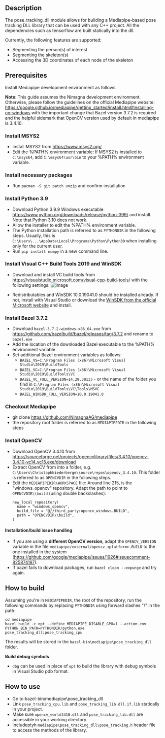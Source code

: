 ## Description
The pose_tracking_dll module allows for building a Mediapipe-based pose tracking DLL library that can be used with any C++ project. All the dependencies such as tensorflow are built statically into the dll. 

Currently, the following features are supported:
- Segmenting the person(s) of interest
- Segmenting the skeleton(s)
- Accessing the 3D coordinates of each node of the skeleton

## Prerequisites

Install Mediapipe development environment as follows. 

**Note**: This guide assumes the Nimagna development environment. Otherwise, please follow the guidelines on the official Mediapipe website: https://google.github.io/mediapipe/getting_started/install.html#installing-on-windows with the important change that Bazel version 3.7.2 is required and the helpful sidemark that OpenCV version used by default in mediapipe is 3.4.10.

### Install MSYS2

- Install MSYS2 from https://www.msys2.org/ 
- Edit the %PATH% environment variable: If MSYS2 is installed to `C:\msys64`, add `C:\msys64\usr\bin` to your %PATH% environment variable.

### Install necessary packages

- Run `pacman -S git patch unzip` and confirm installation

### Install Python 3.9

- Download Python 3.9.9 Windows executable https://www.python.org/downloads/release/python-399/ and install. Note that Python 3.10 does not work.
- Allow the installer to edit the %PATH% environment variable.
- The Python installation path is referred to as `PYTHONDIR` in the following steps. Usually, this is `C:\Users\...\AppData\Local\Programs\Python\Python39` when installing only for the current user.
- Run `pip install numpy` in a new command line.

### Install Visual C++ Build Tools 2019 and WinSDK

- Download and install VC build tools from https://visualstudio.microsoft.com/visual-cpp-build-tools/ with the following settings:
  ![image](https://user-images.githubusercontent.com/83065859/148920359-fc5830c2-3eb1-47d4-ba33-8b1ba783b728.png)

- Redistributables and WinSDK 10.0.19041.0 should be installed already. If not, install with Visual Studio or download the [WinSDK from the official Microsoft website](https://developer.microsoft.com/en-us/windows/downloads/sdk-archive/) and install.

### Install Bazel 3.7.2

- Download `bazel-3.7.2-windows-x86_64.exe` from https://github.com/bazelbuild/bazel/releases/tag/3.7.2 and rename to `bazel.exe`
- Add the location of the downloaded Bazel executable to the %PATH% environment variable. 
- Set additional Bazel environment variables as follows:
  - `BAZEL_VS=C:\Program Files (x86)\Microsoft Visual Studio\2019\BuildTools`
  - `BAZEL_VC=C:\Program Files (x86)\Microsoft Visual Studio\2019\BuildTools\VC`
  - `BAZEL_VC_FULL_VERSION=14.29.30133` - or the name of the folder you find in `C:\Program Files (x86)\Microsoft Visual Studio\2019\BuildTools\VC\Tools\MSVC`
  - `BAZEL_WINSDK_FULL_VERSION=10.0.19041.0`

### Checkout Mediapipe

- git clone https://github.com/NimagnaAG/mediapipe
- the repository root folder is referred to as `MEDIAPIPEDIR` in the following steps

### Install OpenCV

- Download OpenCV 3.4.10 from https://sourceforge.net/projects/opencvlibrary/files/3.4.10/opencv-3.4.10-vc14_vc15.exe/download 
- Extract OpenCV from into a folder, e.g. `C:\Users\ChristophNiederberge\source\repos\opencv_3.4.10`. This folder is referred to as `OPENCVDIR` in the following steps.
- Edit the `MEDIAPIPEDIR\WORKSPACE` file: Around line 215, is the "windows_opencv" repository. Adapt the path to point to `OPENCVDIR\\build` (using double backslashes):
  ```
  new_local_repository(
    name = "windows_opencv",
    build_file = "@//third_party:opencv_windows.BUILD",
    path = "OPENCVDIR\\build",
  )
  ```

#### Installation/build issue handling

- If you are using a **different OpenCV version**, adapt the `OPENCV_VERSION` variable in the file `mediapipe/external/opencv_<platform>.BUILD` to the one installed in the system (https://github.com/google/mediapipe/issues/1926#issuecomment-825874197).
- If bazel fails to download packages, run `bazel clean --expunge` and try again.

## How to build
Assuming you're in `MEDIAPIPEDIR`, the root of the repository, run the following commands by replacing `PYTHONDIR` using forward slashes "/" in the path:

```
cd mediapipe
bazel build -c opt --define MEDIAPIPE_DISABLE_GPU=1 --action_env PYTHON_BIN_PATH=PYTHONDIR/python.exe pose_tracking_dll:pose_tracking_cpu
```

The results will be stored in the `bazel-bin\mediapipe\pose_tracking_dll` folder.

**Build debug symbols** 
- `dbg` can be used in place of `opt` to build the library with debug symbols in Visual Studio pdb format.

## How to use

- Go to bazel-bin\mediapipe\pose_tracking_dll
- Link `pose_tracking_cpu.lib` and `pose_tracking_lib.dll.if.lib` statically in your project.
- Make sure `opencv_world3410.dll` and `pose_tracking_lib.dll` are accessible in your working directory.
- Includeptyh `mediapipe\pose_tracking_dll\pose_tracking.h` header file to access the methods of the library.
